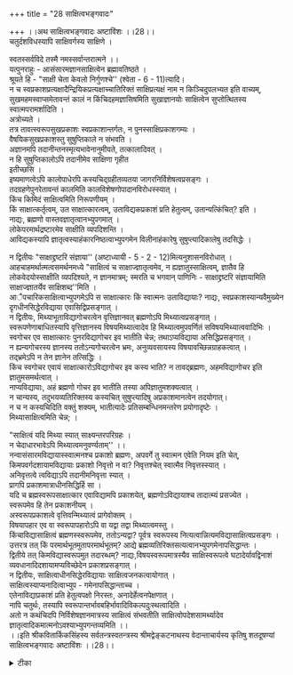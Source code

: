 +++
title = "28 साक्षित्वभङ्गवादः"

+++
।।अथ साक्षित्वभङ्गवादः अष्टाविंशः ।।28।।  
चतुर्दशविधस्यापि साक्षिवर्गस्य साक्षिणे ।  
  
स्वतस्सर्वविदे तस्मै नमस्सर्वान्तरात्मने ।।  
यत्पुनराहुः - आसंसारमज्ञानसाक्षित्वेन ब्रह्मावतिष्ठते ।  
 श्रूयते हि - "साक्षी चेता केवलो निर्गुणश्चे'' (श्वेता - 6 - 11)त्यादि।  
न च स्वप्रकाशप्रत्यक्षादैन्द्रियिकप्रत्यक्षाच्चातिरिक्तं साक्षिप्रत्यक्षं नाम न किञ्चिदुपलभ्यत इति वाच्यम्, सुखमहमस्वाप्समेतावन्तं कालं न किंचिदहमज्ञासिषमिति सुखाज्ञानयोः साक्षित्वेन सुप्तोत्थितस्य स्वात्मपरामर्शादिति ।  
 अत्रोच्यते ।  
 तत्र तावत्स्वरूपसुखप्रकाशः स्वप्रकाशान्तर्गतः, न पुनस्साक्षिप्रकाशगम्यः ।  
 वैषयिकसुखप्रकाशस्तु सुषुप्तिकाले न संभवति ।  
 अज्ञानमपि तदानीन्तनस्मृत्यभावेनानुमीयते, तत्कालादिवत् ।  
 न हि सुषुप्तिकालोऽपि तदानीमेव साक्षिणा गृहीत   
इतीच्छसि ।  
 इष्यमाणत्वेऽपि कालोपाधेरपि कस्यचिद्ग्रहीतव्यतया जागरनिर्विशेषत्वप्रसङ्गः ।  
 तदग्रहणेपुनरेतावन्तं कालमिति कालविशेषणोपादानविरोधस्स्यात् ।  
 किंच किमिदं साक्षित्वमिति निरूपणीयम् ।  
किं साक्षात्कर्तृत्वम्, उत साक्षात्कारत्वम्, उताविद्यकप्रकाशं प्रति हेतुत्वम्, उतान्यत्किंचित्? इति ।  
 नाद्यः, ब्रह्मणो वास्तवज्ञातृत्वानभ्युपगमात् ।  
 लोकेपरमार्थद्रष्टारमेव साक्षीति व्यपदिशन्ति ।  
 आविद्यकस्यापि ज्ञातृत्वस्याहंकारनिष्ठत्वाभ्युपगमेन विलीनाहंकारेषु सुषुप्त्यादिकालेषु तदसिद्धेः ।  
  
न द्वितीयः "साक्षाद्द्रष्टरि संज्ञाया'' (अष्टाध्यायी - 5 - 2 - 12)मित्यनुशासनविरोधात् ।  
 आहचाहमर्थात्मत्वसमर्थनमध्ये "साक्षित्वं च साक्षाज्ज्ञातृत्वमेव, न ह्यज्ञातुस्साक्षित्वम्, ज्ञातैव हि लोकवेदयोस्साक्षीति व्यपदिश्यते, न ज्ञानमात्रम्; स्मरति च भगवान् पाणिनिः - साक्षाद्द्रष्टरि संज्ञायामिति साक्षाज्ज्ञातर्येव साक्षिशब्द''मिति ।  
 आैपचारिकसाक्षित्वाभ्युपगमेऽपि स साक्षात्कारः किं स्वात्मनः उताविद्यायाः? नाद्यः, स्वप्रकाशस्यान्यवैमुख्येन दृगधीनसिद्धेरविद्याया एवासिद्विप्रसङ्गात् ।  
 न द्वितीयः, मिथ्याभूताविद्यागोचरत्वेन वृत्तिज्ञानवत् ब्रह्मणोऽपि मिथ्यात्वप्रसङ्गात् ।  
 स्वरूपणेणाबाधितस्यापि वृत्तिज्ञानस्य विषयमिथ्यात्वादेव हि मिथ्यात्वमुपवर्णितं सविषयमिथ्यात्ववादिभिः ।  
 स्वगोचर एव साक्षात्कारः पुनरविद्यागोचर इव भातीति चेन्न; तथाऽप्यविद्याया असिद्धिप्रसङ्गात् ।  
 न ह्यन्यगोचरस्य ज्ञानस्य ततोऽन्यगोचरत्वेन भ्रमः, अनुव्यवसायस्य विषयावच्छिन्नग्राहकत्वात् ।  
 तद्भ्रमेऽपि न तेन ज्ञानेन तत्सिद्धिः ।  
 किंच स्वगोचर एवायं साक्षात्कारोऽविद्यागोचर इव कस्य भाति? न तावद्ब्रह्मणः, अहमविद्यागोचर इति ज्ञातुमसमर्थत्वात् ।  
 नाप्यविद्यायाः, अहं ब्रह्मणो गोचर इव भातीति तस्या अपिज्ञातुमशक्यत्वात् ।  
 न चान्यस्य, तदुभयव्यतिरिक्तस्य कस्यचित् सुषुप्त्यादिषु अप्रकाशमानत्वेन तदयोगात्।  
न च न कस्यचिदिति वक्तुं शक्यम्, भातीत्यादेः प्रतिसम्बन्धिनमन्तरेण प्रयोगादृष्टेः ।  
 मिथ्यासाक्षित्वमिति चेन्न; ।  
  
"साक्षित्वं यदि मिथ्या स्यात् साक्ष्यन्तरपरिग्रहः ।  
न चेदाधारभावेऽपि मिथ्यात्वमनुवर्ण्यताम्'' ।।  
नन्वासंसारमविद्यायास्स्वात्मनश्च प्रकाशो ब्रह्मणः, अपवर्गे तु स्वात्मन एवेति नियम इति चेत्, किमपवर्गदशायामविद्यायाः प्रकाशो निवृत्तो न वा? निवृत्तश्चेत् स्वात्मैव निवृत्तस्स्यात् ।  
 अनिवृत्तत्वे त्वविद्याऽपि तदानीमनिवृत्ता स्यात् ।  
 प्रागपि प्रकाशमात्राधीनसिद्धिर्हि सा ।  
 यदि च ब्रह्मस्वरूपसाक्षात्कार एवाविद्यामपि प्रकाशयेत्, ब्रह्मणोऽविद्यायाश्च तादात्म्यं प्रसज्येत ।  
 स्वरूपमेव हि तेन प्रकाशनीयम् ।  
 अस्वरूपप्रकाशत्वे वृत्तिवन्मिथ्यात्वं प्रागेवोक्तम् ।  
 विषयापहार एव वा स्वरूपापहारोऽपि वा यद्वा तद्वा मिथ्यात्वमस्तु ।  
 किंचाविद्यासाक्षित्वं ब्रह्मणस्स्वरूपमेव, ततोऽन्यद्वा? पूर्वत्र स्वरूपस्य नित्यत्वान्नित्यमविद्यासाक्षित्वप्रसङ्गः ।  
 उत्तरत्र तत् किं परमार्थभूतमुतापरमार्थभूतम्? आद्ये ब्रह्मव्यतिरिक्तसत्यत्वानभ्युपगमेनापसिद्धान्तः ।  
 द्वितीये तत् किमविद्यास्वरूपमुत तदारब्धम्? नाद्यः,विषयस्वरूपमात्रस्यैव साक्षिस्वरूपत्वे घटादेर्यावद्विनाशं व्यवधानादिदशायामप्यविच्छेदेन प्रकाशप्रसङ्गात् ।  
न द्वितीयः, साक्षित्वाधीनसिद्धेरविद्यायाः साक्षित्वजनकत्वायोगात् ।  
 साक्षित्वस्याप्यनादित्वाभ्युप - गमेनापसिद्धान्ताच्च ।  
 एतेनाविद्याप्रकाशं प्रति हेतुत्वपक्षो निरस्तः, अनादेर्हेत्वनपेक्षणात् ।  
 नापि चतुर्थः, तस्यापि स्वरूपान्तर्भावबहिर्भावादिविकल्पदुःस्थत्वादिति ।  
 अतो न कथंचिदपि निर्विशेषज्ञानमात्रस्य साक्षित्वं संभवतीति साक्षित्वोपदेशसामर्थ्यादेव ज्ञातृत्वादिकमात्मनोऽवश्याभ्युपगन्तव्यमिति ।।  
।।इति श्रीकवितार्किकसिंहस्य सर्वतन्त्रस्वतन्त्रस्य श्रीमद्वेङ्कटनाथस्य वेदान्ताचार्यस्य कृतिषु शतदूषण्यां साक्षित्वभङ्गवादः अष्टाविंशः ।।28।।

<details><summary>टीका</summary>

आत्मनः स्वाभाविकंज्ञातृत्वं प्रत्यक्षादिना साधितं । तदा साक्षित्वाच्च ज्ञातृत्वं समर्थयन् वादार्थं संगृह्णाति ।चतुर्दशेति। यथादिक्पालादीनां साक्षित्वं न विषयावभासत्वं तथा भगवतोपीति भावः । किं तर्हि साक्षित्वमित्यपेक्षायां साक्षात्कर्तत्वमेव साक्षित्वमित्याह ।स्वत इति। नन्वद्वैत श्रुतिबलात्स्वरूपातिरिक्तः ज्ञानाभावात् ज्ञातृत्वसंभवेन विषयावभासत्वमेव वाच्यमित्यत आहसर्वांतरात्मन इति। विशिष्टाद्वैत एव अद्वैतश्रुतेस्तात्पर्यमिति भावः ।
सुखमहमिति। सुखाज्ञानयोस्साक्षित्वेनैव""सुखमहमस्वाप्सं''एतावंतं कालं न किं चिदवेदिषमिति सुप्नोत्थितस्य स्वात्म परामर्शादिति संबंधः । अयं परामर्शः स्वापकाले सुखाज्ञानयोःप्रकाशादेव नान्यथेति भावः ।अत्रोच्यत इति ।अत्र सुखशब्देन स्वरूपसुखमुच्यते उत वैषयिकसुखं नाद्य इत्याह ।तत्र तावदिति। स्वरूपसुखस्य प्रकाशः स्वरूपसुखस्य प्रकाशइत्यर्थः। साक्षिप्रकाशगम्य इतिसाक्षिप्रकाश इति गम्यः । अवगंतव्य इत्यर्थः । द्वितीय आहवैषयिक इति ।कारणाभावादिति भावः । 
अज्ञानानुभवदशायां सुषुप्तिकालेप्यनुभूयते नवा । द्वितीय आहतदानींतनेति। अननुभूतस्य सुषुप्तिकालस्येतावंतं कालं इत्यनुमिति वदज्ञानस्यापि साक्ष्यननुभूतस्यानुमितिरस्तिइत्यर्थः । द्वितीय आहन सुषुप्तीति। ननु ब्रह्मस्वरूपमेव कालस्य ग्रहणमस्त्येवेति मन्यमानं प्रत्याहइष्यमाणत्व इति।सिषाधयिषितं साक्षित्वं किमिति विकल्प्य दूषयति ।किं चेति। मिथ्याभूतं ज्ञातृत्वं अभ्यपगतमेवेत्यत्राह ।लोक इति।
ननु लाघवाददृष्टत्वमात्रं प्रयोजक मित्यत्राहआविद्यस्यापीति। एतेनौपाधिकं साक्षित्वमिति निरस्तं ।उपाधिविलयादौपाधिकस्यापि असंभवान्नद्वितीय इति। किं साक्षिशब्द मुख्यार्थत्वमुत गौणार्थत्वं नाद्य इत्याहसाक्षादिति । आह चेति। भाष्यकार इति शेषः । ननु ""साक्षात् ज्ञातृत्वं'' साक्षित्वमिति पाणिनीयस्मृतौ न दृश्यत इत्याशंक्य सूत्रस्थदृष्टशब्द विवरणेन परिहरति ।साक्षित्वं चेतिद्वितीयं दूषयति ।आैपचारिकेति। स्वात्मन इति विषयविषयिभावे षष्ठी ।स्वप्रकाशस्येति। स्वात्मन इत्युक्तौ स्वस्मै प्रकाश इति पर्यवसानादन्यवैमुख्यसिध्याद्यविद्यायाः असिद्धिप्रसंग इत्यर्थः ।स्वरूपेणाबाधितस्यापीति। वृत्तिरूपज्ञानं ज्ञानत्वेन प्रतीयमानं न सामान्येन ज्ञानं नास्तीति बाध्यते बाधरूपस्यापि ज्ञानतया विरोधात् । अपितु रजतं नास्तीति विषयबाधाद्रजतज्ञानं नास्तीति बाध्यतइति विषयबाध एव सविषयज्ञानबाध इति तैरुक्तमित्यर्थः । मिथ्या विषयत्वाभावात् न मिथ्यात्वमिति शंकतेस्वगोचर इति ।तथापीतिदोषोस्तीति शेषः । तथापीत्यर्थः । क इत्यपेक्षायामाह ।अविद्याया अपीति। तदुपपादयति ।नहीत्यादिना । अनुव्यवसायस्येति। व्यवसायोपनीतस्यैव अनुव्यवसाय विषयत्वादिति भावः । अंगीकृत्यापीत्याह ।तद्भ्रमेऽपीति। अविद्यागोचरत्वाभावे अविद्यागोचरत्व भ्रमविषयेणापि ज्ञानेनाविद्यासिद्धिर्नस्यात्तद्गोचरस्यैव तत्साधकत्वादिति भावः ।अहमिति। अहमर्थस्यैव भ्रांति ज्ञानाश्रयत्वात् ब्रह्माविद्ययोरथात्वान्नतयोरुक्त भ्रांतिरिति भावः ।अहं ब्रह्मण इति।इव शब्द एवार्थः । अहं ब्रह्मणोगोचरएवेतिअभावं इतिवा ज्ञातुमशक्यत्वादित्यर्थः । दूषयतितदुभयेति।तदयोगादिति। अविद्यायां ब्रह्मविषयत्व भ्रमयोगादित्यर्थः ।भातीत्यादेरिति। यज्ञदत्तस्यभाति देवदत्तस्य भातीति भानस्य प्रतिसंबंधितयैव सिद्धत्वादिति भावः ।
ननुस्यादेवान्यथाख्यति पक्षे तद्विषयत्वाभावादविद्ययासिद्धिः । अस्माकं तु भ्रमे सति मथ्याभूतमविद्याविषयत्वमप्यस्तीति स्यादविद्यासिद्धिरिति किं चेत्यतः प्रागुक्तदोषस्योद्धारं शंकतेमिथ्येति ।साक्षित्वमिति। तथा सति मिथ्याभूत साक्षित्वसाधक साक्ष्यंतरं वाच्यं तत्रापि तथेत्यनवस्थेत्यर्थः । साक्षित्वविषयसाक्ष्यभावेपि साक्षित्वं मिथ्यास्त्वित्यत्राह ।न चेदिति। आधारस्सत्वाधिष्ठानं भावस्सद्रूपं ब्रह्म यथा साक्षित्वस्य अध्यासादभावे मिथ्यात्वं तथा सर्वाधिष्ठानस्य निरधिष्ठानस्यापि ब्रह्मणो मिथ्यत्वमस्त्वविशेषादितिभावः ।
नन्वज्ञानागोचरस्य तद्गोचरत्वमध्यासितमिति न ब्रूमः । स्वरूपमेवत्वासंसारंमविद्यागोचरं अतो नाविद्याया असिद्धिः । नापि मिथ्यात्वं यावत्स्वरूपं सत्यस्वरूपस्यापि विषयत्वेन घटादिज्ञानवत् सत्यत्वादिति शकंते ।नन्विति।तस्य तत्वादिति। स्वात्मन एव अविद्याप्रकाशत्वादित्यर्थः । तदानीं मोक्षकाले प्रागपि संसारदशायामपि प्रागेवेति आत्मस्वरूपस्य स्वरूपातिरिक्तस्य मिथ्यात्वात् तद्विषयस्य रजतवृत्तिवत् मिथ्यात्वं स्यादित्यर्थः । न च सत्यस्वरूपविषयत्वासत्यता शुक्तिविषयस्यापि रजतभ्रमस्य मित्यात्वांगीकारादिति भावः ।इतरमते विषयापहार इति । मायिमते स्वरूपापहार इति ।यद्यपि मायिमतेऽपि विषयस्य मिथ्यात्वं न ज्ञानस्वरूपस्य विषयमिथ्यात्वेन प्रवृत्तिमिथ्यात्वस्यैकदेशिमतत्वात्सिद्धांतेपि सर्पादिज्ञानस्य विषयबाधेपि सत्यत्वमंगीकृतं तथाप्यजन्यस्य ज्ञानस्यासत्यविषयत्वे अविद्याया मिथ्यात्वं नस्यान्निवृत्ति भावान्मोक्षेपि न स्यात् किं च यदि मिथ्याविषयवृत्तेः तन्मते स्वरूपापहारः ब्रह्मण्यपि तथास्याद्यदि विषयापहार एव वृत्तावपि तथा स्यात्सर्वदा वृत्तिसाक्षिणोर्नवैषम्यं स्यादिति तात्पर्यं ।नित्यविद्येति।अविद्यायाः प्रकाशसमानसत्ताकत्वात् नित्यता स्यादित्यर्थः ।विषयस्वरूपेति। अविद्यासाक्षित्वं यद्यविद्यास्वरूपं तर्ह्यविशेषाद्घटादिसाक्षित्वमपि घटादिस्वरूपमेव । ततश्च विषयसत्वे साक्षित्वस्यापि आवश्यकतया सर्वदाभान प्रसंग इत्यर्थः ।साक्षित्वाधीनेति। अन्योन्याश्रय प्रसंगादिति भावः ।साक्षित्वाधीनत्वान्नाविद्याया इति। यदि तदा""षडस्माकमनादय''इत्यस्य विरोधस्स्यादित्याह ।साक्षित्वस्यापीति । एतेनेति। वक्ष्यमाणेन तृतीय विकल्पोपीत्यर्थः ।अनादेरिति। अविद्याप्रकाशस्यानादित्वाभ्युपगमादिति भावः ।न चतुर्थ इति। साक्षित्वविकल्पे अन्यत्रेति चतुर्थपक्ष इत्यर्थः ।दुश्यत्वादिति।स्वरूपांतर्भावे ब्रह्मस्वरूपस्य मिथ्यारूपाविद्यागोचरत्वेन मिथ्यात्वं स्यात् ।अंतर्भावे सत्यत्वे द्वैतप्रसंगः ।मिथ्यत्वे तस्याविद्यास्वरूपत्वे घटादीनां स्वरूपस्यापि साक्षित्वप्रसंगेन सर्वदा घटादिप्रकाशप्रसंगः । तज्जन्यत्वे तदधीनसिद्धेरविद्याया तज्जनकत्वादपसिद्धांतश्चेति दोषइत्यर्थः । नन्वस्तु घटादि स्वरूपस्यैव साक्षित्वं तथापि कदाचित्तदीयत्वा भावप्रकाशेर्थांतरस्याप्रकाशप्रसंगादहमर्थतद्धर्मज्ञानानामपि प्रकाशभावाद 
प्रकाशप्रसंगाच्छुद्धचिदाश्रया अविद्यायाः अप्यंतः करणोपाधिकचैतन्यसंबंधाभावाद प्रकाशप्रसंगाच्चेति ।
इति वत्सजलधिकौस्तुभनृसिंहगुरुसुतेन सिंहदेवेन कृतायां शतदूषणीटीकायां अष्टाविंशः समाप्तः ।।
</details>

